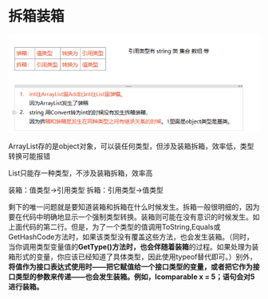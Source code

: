 # 拆箱装箱

![](_attachments/old/2022-08-12-12-37-26.png)

ArrayList存的是object对象，可以装任何类型，但涉及装箱拆箱，效率低，类型转换可能报错

List只能存一种类型，不涉及装箱拆箱，效率高


装箱：值类型->引用类型
拆箱：引用类型->值类型


剩下的唯一问题就是要知道装箱和拆箱在什么时候发生。拆箱一般很明细的，因为要在代码中明确地显示一个强制类型转换。装箱则可能在没有意识的时候发生。如上面代码的第二行。但是，为了一个类型的值调用ToString,Equals或GetHashCode方法时，如果该类型没有覆盖这些方法，也会发生装箱。（同时，当你调用类型变量值的**GetType()方法时，也会伴随着装箱**的过程。如果处理为装箱形式的变量，你应该已经知道了具体类型，因此使用typeof替代即可。）别外，**将值作为接口表达式使用时——把它赋值给一个接口类型的变量，或者把它作为接口类型的参数来传递——也会发生装箱。例如，Icomparable x = 5；语句会对5进行装箱。**
